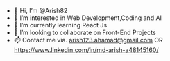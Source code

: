 - 👋 Hi, I’m @Arish82
- 👀 I’m interested in Web Development,Coding and AI
- 🌱 I’m currently learning React Js
- 💞️ I’m looking to collaborate on Front-End Projects
- 📫 Contact me via. arish123.ahamad@gmail.com OR https://www.linkedin.com/in/md-arish-a48145160/

<!---
mega-rish/mega-rish is a ✨ special ✨ repository because its `README.md` (this file) appears on your GitHub profile.
You can click the Preview link to take a look at your changes.
--->
